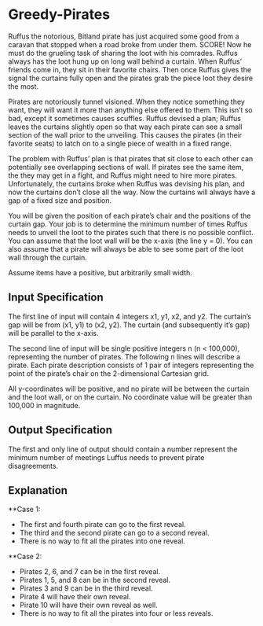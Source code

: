 # Greedy-Pirates

Ruffus the notorious, Bitland pirate has just acquired some good from a caravan that stopped when a road broke from under them. SCORE! Now he must do the grueling task of sharing the loot with his comrades. Ruffus always has the loot hung up on long wall behind a curtain. When Ruffus’ friends come in, they sit in their favorite chairs. Then once Ruffus gives the signal the curtains fully open and the pirates grab the piece loot they desire the most.

Pirates are notoriously tunnel visioned. When they notice something they want, they will want it more than anything else offered to them. This isn’t so bad, except it sometimes causes scuffles. Ruffus devised a plan; Ruffus leaves the curtains slightly open so that way each pirate can see a small section of the wall prior to the unveiling. This causes the pirates (in their favorite seats) to latch on to a single piece of wealth in a fixed range.

The problem with Ruffus’ plan is that pirates that sit close to each other can potentially see overlapping sections of wall. If pirates see the same item, the they may get in a fight, and Ruffus might need to hire more pirates. Unfortunately, the curtains broke when Ruffus was devising his plan, and now the curtains don’t close all the way. Now the curtains will always have a gap of a fixed size and position.

You will be given the position of each pirate’s chair and the positions of the curtain gap. Your job is to determine the minimum number of times Ruffus needs to unveil the loot to the pirates such that there is no possible conflict. You can assume that the loot wall will be the x-axis (the line y = 0). You can also assume that a pirate will always be able to see some part of the loot wall through the curtain.

Assume items have a positive, but arbitrarily small width.

Input Specification
-
The first line of input will contain 4 integers x1, y1, x2, and y2. The curtain’s gap will be from (x1, y1) to (x2, y2). The curtain (and subsequently it’s gap) will be parallel to the x-axis.

The second line of input will be single positive integers n (n < 100,000), representing the number of pirates. The following n lines will describe a pirate. Each pirate description consists of 1 pair of integers representing the point of the pirate’s chair on the 2-dimensional Cartesian grid.

All y-coordinates will be positive, and no pirate will be between the curtain and the loot wall, or on the curtain. No coordinate value will be greater than 100,000 in magnitude.

Output Specification
-
The first and only line of output should contain a number represent the minimum number of meetings Luffus needs to prevent pirate disagreements.



Explanation
-

**Case 1:

* The first and fourth pirate can go to the first reveal.
* The third and the second pirate can go to a second reveal.
* There is no way to fit all the pirates into one reveal.

**Case 2:

* Pirates 2, 6, and 7 can be in the first reveal.
* Pirates 1, 5, and 8 can be in the second reveal.
* Pirates 3 and 9 can be in the third reveal.
* Pirate 4 will have their own reveal.
* Pirate 10 will have their own reveal as well.
* There is no way to fit all the pirates into four or less reveals.
